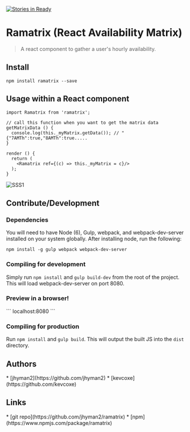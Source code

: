 [![Stories in Ready](https://badge.waffle.io/jhyman2/ramatrix.png?label=ready&title=Ready)](https://waffle.io/jhyman2/ramatrix)
# Ramatrix (React Availability Matrix)

> A react component to gather a user's hourly availability.

## Install
```
npm install ramatrix --save
```

## Usage within a React component
```
import Ramatrix from 'ramatrix';

// call this function when you want to get the matrix data
getMatrixData () {
  console.log(this._myMatrix.getData()); // "{"7AMTh":true,"8AMTh":true.....
}

render () {
  return (
    <Ramatrix ref={(c) => this._myMatrix = c}/>
  );
}
```
![SSS1](https://github.com/jhyman2/ramatrix/blob/master/screenshot.png?raw=true)

## Contribute/Development
<h3>Dependencies</h3>
You will need to have Node (6), Gulp, webpack, and webpack-dev-server installed on your system globally. After installing node, run
the following:

```
npm install -g gulp webpack webpack-dev-server
```

<h3>Compiling for development</h3>

Simply run `npm install` and `gulp build-dev` from the root of the project.  This will load webpack-dev-server on port 8080.

<h3>Preview in a browser!</h3>
```
localhost:8080
```

<h3>Compiling for production</h3>

Run `npm install` and `gulp build`. This will output the built JS into the `dist` directory.

<h2>Authors</h2>
* [jhyman2](https://github.com/jhyman2)
* [kevcoxe](https://github.com/kevcoxe)

<h2>Links</h2>
* [git repo](https://github.com/jhyman2/ramatrix)
* [npm](https://www.npmjs.com/package/ramatrix)

